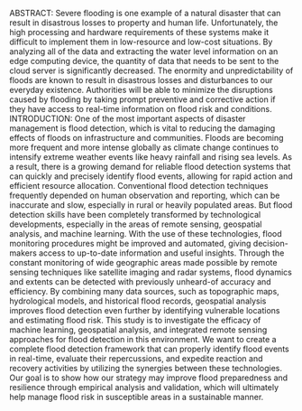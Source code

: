 ABSTRACT:
 Severe flooding is one example of a natural disaster that can result in disastrous losses to property and human life. Unfortunately, the high processing and hardware requirements of these systems make it difficult to implement them in low-resource and low-cost situations. By analyzing all of the data and extracting the water level information on an edge computing device, the quantity of data that needs to be sent to the cloud server is significantly decreased. The enormity and unpredictability of floods are known to result in disastrous losses and disturbances to our everyday existence.  Authorities will be able to minimize the disruptions caused by flooding by taking prompt preventive and corrective action if they have access to real-time information on flood risk and conditions.
INTRODUCTION:
One of the most important aspects of disaster management is flood detection, which is vital to reducing the damaging effects of floods on infrastructure and communities. Floods are becoming more frequent and more intense globally as climate change continues to intensify extreme weather events like heavy rainfall and rising sea levels. As a result, there is a growing demand for reliable flood detection systems that can quickly and precisely identify flood events, allowing for rapid action and efficient resource allocation.
          Conventional flood detection techniques frequently depended on human observation and reporting, which can be inaccurate and slow, especially in rural or heavily populated areas. But flood detection skills have been completely transformed by technological developments, especially in the areas of remote sensing, geospatial analysis, and machine learning. With the use of these technologies, flood monitoring procedures might be improved and automated, giving decision-makers access to up-to-date information and useful insights. 
Through the constant monitoring of wide geographic areas made possible by remote sensing techniques like satellite imaging and radar systems, flood dynamics and extents can be detected with previously unheard-of accuracy and efficiency. By combining many data sources, such as topographic maps, hydrological models, and historical flood records, geospatial analysis improves flood detection even further by identifying vulnerable locations and estimating flood risk. 
This study is to investigate the efficacy of machine learning, geospatial analysis, and integrated remote sensing approaches for flood detection in this environment. We want to create a complete flood detection framework that can properly identify flood events in real-time, evaluate their repercussions, and expedite reaction and recovery activities by utilizing the synergies between these technologies. Our goal is to show how our strategy may improve flood preparedness and resilience through empirical analysis and validation, which will ultimately help manage flood risk in susceptible areas in a sustainable manner.    
